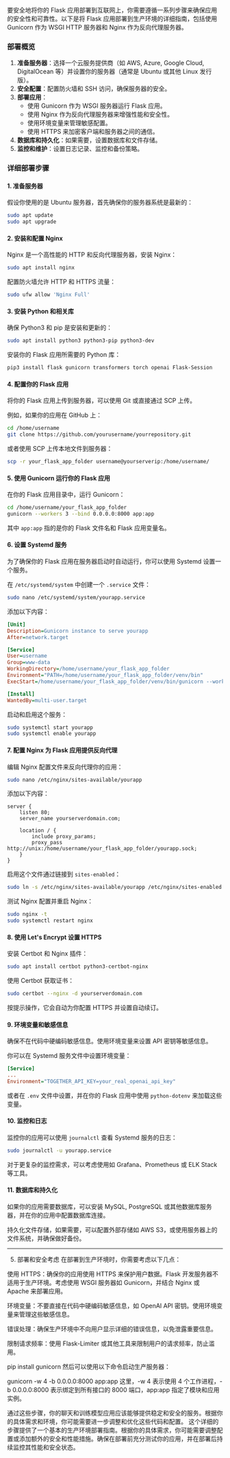 要安全地将你的 Flask 应用部署到互联网上，你需要遵循一系列步骤来确保应用的安全性和可靠性。以下是将 Flask 应用部署到生产环境的详细指南，包括使用 Gunicorn 作为 WSGI HTTP 服务器和 Nginx 作为反向代理服务器。

### 部署概览

1. **准备服务器**：选择一个云服务提供商（如 AWS, Azure, Google Cloud, DigitalOcean 等）并设置你的服务器（通常是 Ubuntu 或其他 Linux 发行版）。
2. **安全配置**：配置防火墙和 SSH 访问，确保服务器的安全。
3. **部署应用**：
   - 使用 Gunicorn 作为 WSGI 服务器运行 Flask 应用。
   - 使用 Nginx 作为反向代理服务器来增强性能和安全性。
   - 使用环境变量来管理敏感配置。
   - 使用 HTTPS 来加密客户端和服务器之间的通信。
4. **数据库和持久化**：如果需要，设置数据库和文件存储。
5. **监控和维护**：设置日志记录、监控和备份策略。

### 详细部署步骤

#### 1. 准备服务器

假设你使用的是 Ubuntu 服务器，首先确保你的服务器系统是最新的：

```bash
sudo apt update
sudo apt upgrade
```

#### 2. 安装和配置 Nginx

Nginx 是一个高性能的 HTTP 和反向代理服务器，安装 Nginx：

```bash
sudo apt install nginx
```

配置防火墙允许 HTTP 和 HTTPS 流量：

```bash
sudo ufw allow 'Nginx Full'
```

#### 3. 安装 Python 和相关库

确保 Python3 和 pip 是安装和更新的：

```bash
sudo apt install python3 python3-pip python3-dev
```

安装你的 Flask 应用所需要的 Python 库：

```bash
pip3 install flask gunicorn transformers torch openai Flask-Session
```

#### 4. 配置你的 Flask 应用

将你的 Flask 应用上传到服务器，可以使用 Git 或直接通过 SCP 上传。

例如，如果你的应用在 GitHub 上：

```bash
cd /home/username
git clone https://github.com/yourusername/yourrepository.git
```

或者使用 SCP 上传本地文件到服务器：

```bash
scp -r your_flask_app_folder username@yourserverip:/home/username/
```

#### 5. 使用 Gunicorn 运行你的 Flask 应用

在你的 Flask 应用目录中，运行 Gunicorn：

```bash
cd /home/username/your_flask_app_folder
gunicorn --workers 3 --bind 0.0.0.0:8000 app:app
```

其中 `app:app` 指的是你的 Flask 文件名和 Flask 应用变量名。

#### 6. 设置 Systemd 服务

为了确保你的 Flask 应用在服务器启动时自动运行，你可以使用 Systemd 设置一个服务。

在 `/etc/systemd/system` 中创建一个 `.service` 文件：

```bash
sudo nano /etc/systemd/system/yourapp.service
```

添加以下内容：

```ini
[Unit]
Description=Gunicorn instance to serve yourapp
After=network.target

[Service]
User=username
Group=www-data
WorkingDirectory=/home/username/your_flask_app_folder
Environment="PATH=/home/username/your_flask_app_folder/venv/bin"
ExecStart=/home/username/your_flask_app_folder/venv/bin/gunicorn --workers 3 --bind unix:yourapp.sock -m 007 app:app

[Install]
WantedBy=multi-user.target
```

启动和启用这个服务：

```bash
sudo systemctl start yourapp
sudo systemctl enable yourapp
```

#### 7. 配置 Nginx 为 Flask 应用提供反向代理

编辑 Nginx 配置文件来反向代理你的应用：

```bash
sudo nano /etc/nginx/sites-available/yourapp
```

添加以下内容：

```nginx
server {
    listen 80;
    server_name yourserverdomain.com;

    location / {
        include proxy_params;
        proxy_pass http://unix:/home/username/your_flask_app_folder/yourapp.sock;
    }
}
```

启用这个文件通过链接到 `sites-enabled`：

```bash
sudo ln -s /etc/nginx/sites-available/yourapp /etc/nginx/sites-enabled
```

测试 Nginx 配置并重启 Nginx：

```bash
sudo nginx -t
sudo systemctl restart nginx
```

#### 8. 使用 Let's Encrypt 设置 HTTPS

安装 Certbot 和 Nginx 插件：

```bash
sudo apt install certbot python3-certbot-nginx
```

使用 Certbot 获取证书：

```bash
sudo certbot --nginx -d yourserverdomain.com
```

按提示操作，它会自动为你配置 HTTPS 并设置自动续订。

#### 9. 环境变量和敏感信息

确保不在代码中硬编码敏感信息。使用环境变量来设置 API 密钥等敏感信息。

你可以在 Systemd 服务文件中设置环境变量：

```ini
[Service]
...
Environment="TOGETHER_API_KEY=your_real_openai_api_key"
```

或者在 `.env` 文件中设置，并在你的 Flask 应用中使用 `python-dotenv` 来加载这些变量。

#### 10. 监控和日志

监控你的应用可以使用 `journalctl` 查看 Systemd 服务的日志：

```bash
sudo journalctl -u yourapp.service
```

对于更复杂的监控需求，可以考虑使用如 Grafana、Prometheus 或 ELK Stack 等工具。

#### 11. 数据库和持久化

如果你的应用需要数据库，可以安装 MySQL, PostgreSQL 或其他数据库服务器，并在你的应用中配置数据库连接。

持久化文件存储，如果需要，可以配置外部存储如 AWS S3，或使用服务器上的文件系统，并确保做好备份。

---

5. 部署和安全考虑
在部署到生产环境时，你需要考虑以下几点：

使用 HTTPS：确保你的应用使用 HTTPS 来保护用户数据。Flask 开发服务器不适用于生产环境。考虑使用 WSGI 服务器如 Gunicorn，并结合 Nginx 或 Apache 来部署应用。

环境变量：不要直接在代码中硬编码敏感信息，如 OpenAI API 密钥。使用环境变量来管理这些敏感信息。

错误处理：确保生产环境中不向用户显示详细的错误信息，以免泄露重要信息。

限制请求频率：使用 Flask-Limiter 或其他工具来限制用户的请求频率，防止滥用。


pip install gunicorn
然后可以使用以下命令启动生产服务器：


gunicorn -w 4 -b 0.0.0.0:8000 app:app
这里，-w 4 表示使用 4 个工作进程，-b 0.0.0.0:8000 表示绑定到所有接口的 8000 端口，app:app 指定了模块和应用实例。

通过这些步骤，你的聊天和训练模型应用应该能够提供稳定和安全的服务。根据你的具体需求和环境，你可能需要进一步调整和优化这些代码和配置。
这个详细的步骤提供了一个基本的生产环境部署指南。根据你的具体需求，你可能需要调整配置或添加额外的安全和性能措施。确保在部署前充分测试你的应用，并在部署后持续监控其性能和安全状态。
